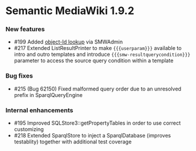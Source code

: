 # Semantic MediaWiki 1.9.2


### New features

* #199 Added [object-Id lookup][id-lookup] via SMWAdmin
* #217 Extended ListResultPrinter to make `{{{userparam}}}` available to intro and outro templates and introduce `{{{smw-resultquerycondition}}}` parameter to access the source query condition within a template

### Bug fixes

* #215 (Bug 62150) Fixed malformed query order due to an unresolved prefix in SparqlQueryEngine

### Internal enhancements

* #195 Improved SQLStore3::getPropertyTables in order to use correct customizing
* #218 Extended SparqlStore to inject a SparqlDatabase (improves testablity) together with additional test coverage


[id-lookup]: https://www.semantic-mediawiki.org/wiki/Help:Object_ID_lookup
